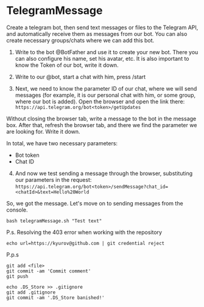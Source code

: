 # TelegramMessage

Create a telegram bot, then send text messages or files to the Telegram API, and automatically receive them as messages from our bot. You can also create necessary groups/chats where we can add this bot.

1. Write to the bot @BotFather and use it to create your new bot. There you can also configure his name, set his avatar, etc. It is also important to know the Token of our bot, write it down.

2. Write to our @bot, start a chat with him, press /start

3. Next, we need to know the parameter ID of our chat, where we will send messages (for example, it is our personal chat with him, or some group, where our bot is added). Open the browser and open the link there:
`https://api.telegram.org/bot<token>/getUpdates`

Without closing the browser tab, write a message to the bot in the message box. After that, refresh the browser tab, and there we find the parameter we are looking for. Write it down.

In total, we have two necessary parameters:
- Bot token
- Chat ID

4. And now we test sending a message through the browser, substituting our parameters in the request:
`https://api.telegram.org/bot<token>/sendMessage?chat_id=<chatId>&text=Hello%20World`

So, we got the message. Let's move on to sending messages from the console.

`bash telegramMessage.sh "Test text"`


P.s. Resolving the 403 error when working with the repository

`echo url=https://kyurov@github.com | git credential reject`

P.p.s
```
git add <file>
git commit -am 'Commit comment'
git push

echo .DS_Store >> .gitignore
git add .gitignore
git commit -am '.DS_Store banished!'
```